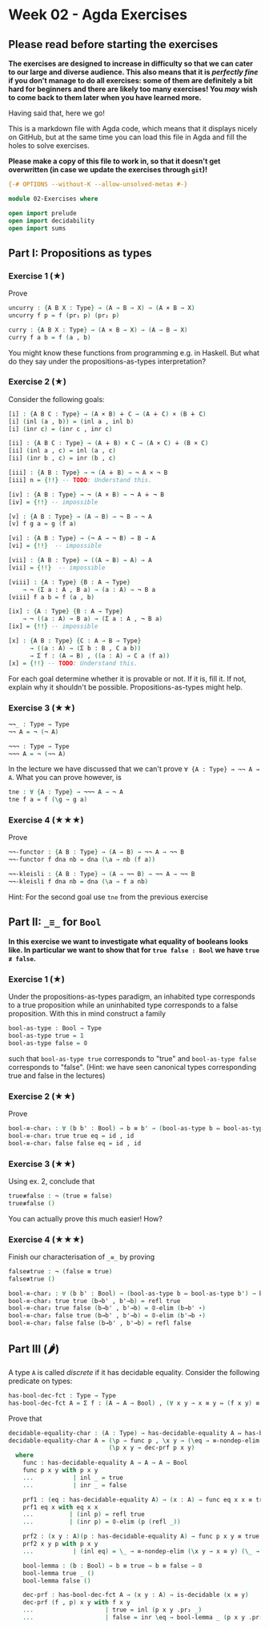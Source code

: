 # Week 02 - Agda Exercises

## Please read before starting the exercises

**The exercises are designed to increase in difficulty so that we can cater to
our large and diverse audience. This also means that it is *perfectly fine* if
you don't manage to do all exercises: some of them are definitely a bit hard for
beginners and there are likely too many exercises! You *may* wish to come back
to them later when you have learned more.**

Having said that, here we go!

This is a markdown file with Agda code, which means that it displays nicely on
GitHub, but at the same time you can load this file in Agda and fill the holes
to solve exercises.

**Please make a copy of this file to work in, so that it doesn't get overwritten
  (in case we update the exercises through `git`)!**

```agda
{-# OPTIONS --without-K --allow-unsolved-metas #-}

module 02-Exercises where

open import prelude
open import decidability
open import sums
```

## Part I: Propositions as types


### Exercise 1 (★)

Prove
```agda
uncurry : {A B X : Type} → (A → B → X) → (A × B → X)
uncurry f p = f (pr₁ p) (pr₂ p)

curry : {A B X : Type} → (A × B → X) → (A → B → X)
curry f a b = f (a , b)
```
You might know these functions from programming e.g. in Haskell.
But what do they say under the propositions-as-types interpretation?


### Exercise 2 (★)

Consider the following goals:
```agda
[i] : {A B C : Type} → (A × B) ∔ C → (A ∔ C) × (B ∔ C)
[i] (inl (a , b)) = (inl a , inl b)
[i] (inr c) = (inr c , inr c)

[ii] : {A B C : Type} → (A ∔ B) × C → (A × C) ∔ (B × C)
[ii] (inl a , c) = inl (a , c)
[ii] (inr b , c) = inr (b , c)

[iii] : {A B : Type} → ¬ (A ∔ B) → ¬ A × ¬ B
[iii] n = {!!} -- TODO: Understand this.

[iv] : {A B : Type} → ¬ (A × B) → ¬ A ∔ ¬ B
[iv] = {!!} -- impossible

[v] : {A B : Type} → (A → B) → ¬ B → ¬ A
[v] f g a = g (f a)

[vi] : {A B : Type} → (¬ A → ¬ B) → B → A
[vi] = {!!}  -- impossible

[vii] : {A B : Type} → ((A → B) → A) → A
[vii] = {!!}  -- impossible

[viii] : {A : Type} {B : A → Type}
    → ¬ (Σ a ꞉ A , B a) → (a : A) → ¬ B a
[viii] f a b = f (a , b)

[ix] : {A : Type} {B : A → Type}
    → ¬ ((a : A) → B a) → (Σ a ꞉ A , ¬ B a)
[ix] = {!!} -- impossible

[x] : {A B : Type} {C : A → B → Type}
      → ((a : A) → (Σ b ꞉ B , C a b))
      → Σ f ꞉ (A → B) , ((a : A) → C a (f a))
[x] = {!!} -- TODO: Understand this.
```
For each goal determine whether it is provable or not.
If it is, fill it. If not, explain why it shouldn't be possible.
Propositions-as-types might help.


### Exercise 3 (★★)

```agda
¬¬_ : Type → Type
¬¬ A = ¬ (¬ A)

¬¬¬ : Type → Type
¬¬¬ A = ¬ (¬¬ A)
```
In the lecture we have discussed that we can't  prove `∀ {A : Type} → ¬¬ A → A`.
What you can prove however, is
```agda
tne : ∀ {A : Type} → ¬¬¬ A → ¬ A
tne f a = f (\g → g a)
```


### Exercise 4 (★★★)
Prove
```agda
¬¬-functor : {A B : Type} → (A → B) → ¬¬ A → ¬¬ B
¬¬-functor f dna nb = dna (\a → nb (f a))

¬¬-kleisli : {A B : Type} → (A → ¬¬ B) → ¬¬ A → ¬¬ B
¬¬-kleisli f dna nb = dna (\a → f a nb)
```
Hint: For the second goal use `tne` from the previous exercise





## Part II: `_≡_` for `Bool`

**In this exercise we want to investigate what equality of booleans looks like.
In particular we want to show that for `true false : Bool` we have `true ≢ false`.**

### Exercise 1 (★)

Under the propositions-as-types paradigm, an inhabited type corresponds
to a true proposition while an uninhabited type corresponds to a false proposition.
With this in mind construct a family
```agda
bool-as-type : Bool → Type
bool-as-type true = 𝟙
bool-as-type false = 𝟘
```
such that `bool-as-type true` corresponds to "true" and
`bool-as-type false` corresponds to "false". (Hint:
we have seen canonical types corresponding true and false in the lectures)


### Exercise 2 (★★)

Prove
```agda
bool-≡-char₁ : ∀ (b b' : Bool) → b ≡ b' → (bool-as-type b ⇔ bool-as-type b')
bool-≡-char₁ true true eq = id , id
bool-≡-char₁ false false eq = id , id
```


### Exercise 3 (★★)

Using ex. 2, conclude that
```agda
true≢false : ¬ (true ≡ false)
true≢false ()
```
You can actually prove this much easier! How?


### Exercise 4 (★★★)

Finish our characterisation of `_≡_` by proving
```agda
false≢true : ¬ (false ≡ true)
false≢true ()

bool-≡-char₂ : ∀ (b b' : Bool) → (bool-as-type b ⇔ bool-as-type b') → b ≡ b'
bool-≡-char₂ true true (b→b' , b'→b) = refl true
bool-≡-char₂ true false (b→b' , b'→b) = 𝟘-elim (b→b' ⋆)
bool-≡-char₂ false true (b→b' , b'→b) = 𝟘-elim (b'→b ⋆)
bool-≡-char₂ false false (b→b' , b'→b) = refl false
```


## Part III (🌶)
A type `A` is called *discrete* if it has decidable equality.
Consider the following predicate on types:
```agda
has-bool-dec-fct : Type → Type
has-bool-dec-fct A = Σ f ꞉ (A → A → Bool) , (∀ x y → x ≡ y ⇔ (f x y) ≡ true)
```

Prove that

```agda
decidable-equality-char : (A : Type) → has-decidable-equality A ⇔ has-bool-dec-fct A
decidable-equality-char A = (\p → func p , \x y → (\eq → ≡-nondep-elim (\x y → func p x y ≡ true) (prf1 p) x y eq) , prf2 x y p) ,
                            (\p x y → dec-prf p x y)
  where
    func : has-decidable-equality A → A → A → Bool
    func p x y with p x y
    ...           | inl _ = true
    ...           | inr _ = false

    prf1 : (eq : has-decidable-equality A) → (x : A) → func eq x x ≡ true
    prf1 eq x with eq x x
    ...          | (inl p) = refl true
    ...          | (inr p) = 𝟘-elim (p (refl _))

    prf2 : (x y : A)(p : has-decidable-equality A) → func p x y ≡ true → x ≡ y
    prf2 x y p with p x y
    ...           | (inl eq) = \_ → ≡-nondep-elim (\x y → x ≡ y) (\_ → refl _) x y eq

    bool-lemma : (b : Bool) → b ≡ true → b ≡ false → 𝟘
    bool-lemma true _ ()
    bool-lemma false ()

    dec-prf : has-bool-dec-fct A → (x y : A) → is-decidable (x ≡ y)
    dec-prf (f , p) x y with f x y
    ...                    | true = inl (p x y .pr₂ _)
    ...                    | false = inr \eq → bool-lemma _ (p x y .pr₁ eq) _
```
  